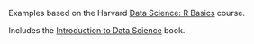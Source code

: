 Examples based on the Harvard [Data 
Science: R Basics](https://pll.harvard.edu/course/data-science-r-basics?delta=4) course.

Includes the [Introduction to Data Science](https://github.com/rafalab/dsbook) book.
